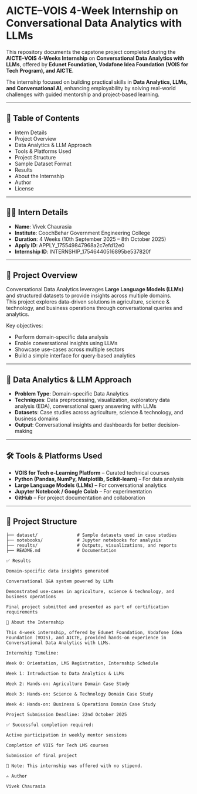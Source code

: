 # AICTE–VOIS 4-Week Internship on Conversational Data Analytics with LLMs  

This repository documents the capstone project completed during the **AICTE–VOIS 4-Weeks Internship** on **Conversational Data Analytics with LLMs**, offered by **Edunet Foundation, Vodafone Idea Foundation (VOIS for Tech Program), and AICTE**.  

The internship focused on building practical skills in **Data Analytics, LLMs, and Conversational AI**, enhancing employability by solving real-world challenges with guided mentorship and project-based learning.  

---

## 📑 Table of Contents  
- Intern Details  
- Project Overview  
- Data Analytics & LLM Approach  
- Tools & Platforms Used  
- Project Structure  
- Sample Dataset Format  
- Results  
- About the Internship  
- Author  
- License  

---

## 👨‍💻 Intern Details  
- **Name**: Vivek Chaurasia  
- **Institute**: CoochBehar Government Engineering College  
- **Duration**: 4 Weeks (10th September 2025 – 8th October 2025)  
- **Apply ID**: APPLY_175549847968a2c7efd12e0  
- **Internship ID**: INTERNSHIP_17546440516895be537820f  

---

## 🚀 Project Overview  
Conversational Data Analytics leverages **Large Language Models (LLMs)** and structured datasets to provide insights across multiple domains.  
This project explores data-driven solutions in agriculture, science & technology, and business operations through conversational queries and analytics.  

Key objectives:  
- Perform domain-specific data analysis  
- Enable conversational insights using LLMs  
- Showcase use-cases across multiple sectors  
- Build a simple interface for query-based analytics  

---

## 🧠 Data Analytics & LLM Approach  
- **Problem Type**: Domain-specific Data Analytics  
- **Techniques**: Data preprocessing, visualization, exploratory data analysis (EDA), conversational query answering with LLMs  
- **Datasets**: Case studies across agriculture, science & technology, and business domains  
- **Output**: Conversational insights and dashboards for better decision-making  

---

## 🛠️ Tools & Platforms Used  
- **VOIS for Tech e-Learning Platform** – Curated technical courses  
- **Python (Pandas, NumPy, Matplotlib, Scikit-learn)** – For data analysis  
- **Large Language Models (LLMs)** – For conversational analytics  
- **Jupyter Notebook / Google Colab** – For experimentation  
- **GitHub** – For project documentation and collaboration  

---

## 📂 Project Structure  
```plaintext
├── dataset/               # Sample datasets used in case studies
├── notebooks/             # Jupyter notebooks for analysis
├── results/               # Outputs, visualizations, and reports
├── README.md              # Documentation

✅ Results

Domain-specific data insights generated

Conversational Q&A system powered by LLMs

Demonstrated use-cases in agriculture, science & technology, and business operations

Final project submitted and presented as part of certification requirements

📖 About the Internship

This 4-week internship, offered by Edunet Foundation, Vodafone Idea Foundation (VOIS), and AICTE, provided hands-on experience in Conversational Data Analytics with LLMs.

Internship Timeline:

Week 0: Orientation, LMS Registration, Internship Schedule

Week 1: Introduction to Data Analytics & LLMs

Week 2: Hands-on: Agriculture Domain Case Study

Week 3: Hands-on: Science & Technology Domain Case Study

Week 4: Hands-on: Business & Operations Domain Case Study

Project Submission Deadline: 22nd October 2025

✅ Successful completion required:

Active participation in weekly mentor sessions

Completion of VOIS for Tech LMS courses

Submission of final project

📌 Note: This internship was offered with no stipend.

✍️ Author

Vivek Chaurasia
